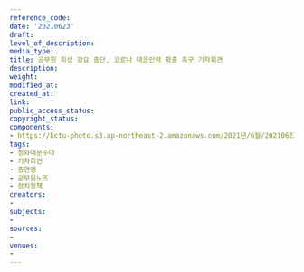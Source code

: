 ```yaml
---
reference_code: 
date: '20210623'
draft: 
level_of_description: 
media_type: 
title: 공무원 희생 강요 중단, 코로나 대응인력 확충 촉구 기자회견
description: 
weight: 
modified_at: 
created_at: 
link: 
public_access_status: 
copyright_status: 
components:
- https://kctu-photo.s3.ap-northeast-2.amazonaws.com/2021년/6월/20210623-공무원+희생+강요+중단,+코로나+대응인력+확충+촉구+기자회견_청와대분수대_기자회견_총연맹_공무원노조_정치정책/_5D40275.jpg
tags:
- 청와대분수대
- 기자회견
- 총연맹
- 공무원노조
- 정치정책
creators:
- 
subjects:
- 
sources:
- 
venues:
- 
---
```

